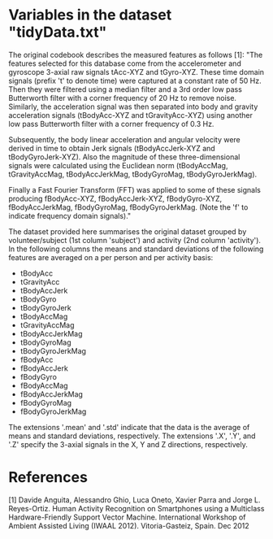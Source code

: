 
# Variables in the dataset "tidyData.txt"

The original codebook describes the measured features as follows [1]:
"The features selected for this database come from the accelerometer and 
gyroscope 3-axial raw signals tAcc-XYZ and tGyro-XYZ. These time domain signals 
(prefix 't' to denote time) were captured at a constant rate of 50 Hz. Then they 
were filtered using a median filter and a 3rd order low pass Butterworth filter 
with a corner frequency of 20 Hz to remove noise. Similarly, the acceleration 
signal was then separated into body and gravity acceleration signals 
(tBodyAcc-XYZ and tGravityAcc-XYZ) using another low pass Butterworth filter 
with a corner frequency of 0.3 Hz.

Subsequently, the body linear acceleration and angular velocity were derived in 
time to obtain Jerk signals (tBodyAccJerk-XYZ and tBodyGyroJerk-XYZ). Also the 
magnitude of these three-dimensional signals were calculated using the Euclidean 
norm (tBodyAccMag, tGravityAccMag, tBodyAccJerkMag, tBodyGyroMag, 
tBodyGyroJerkMag).

Finally a Fast Fourier Transform (FFT) was applied to some of these signals 
producing fBodyAcc-XYZ, fBodyAccJerk-XYZ, fBodyGyro-XYZ, fBodyAccJerkMag, 
fBodyGyroMag, fBodyGyroJerkMag. (Note the 'f' to indicate frequency domain 
signals)."

The dataset provided here summarises the original dataset grouped by volunteer/subject (1st column 'subject') and activity (2nd column 'activity').
In the following columns the means and standard deviations of the following features are averaged on a per person and per activity basis:
- tBodyAcc
- tGravityAcc
- tBodyAccJerk
- tBodyGyro
- tBodyGyroJerk
- tBodyAccMag
- tGravityAccMag
- tBodyAccJerkMag
- tBodyGyroMag
- tBodyGyroJerkMag
- fBodyAcc
- fBodyAccJerk
- fBodyGyro
- fBodyAccMag
- fBodyAccJerkMag
- fBodyGyroMag
- fBodyGyroJerkMag

The extensions '.mean' and '.std' indicate that the data is the average of means and standard deviations, respectively.
The extensions '.X', '.Y', and '.Z' specify the 3-axial signals in the X, Y and Z directions, respectively.



# References

[1] Davide Anguita, Alessandro Ghio, Luca Oneto, Xavier Parra and Jorge L. Reyes-Ortiz. Human Activity Recognition on Smartphones using a Multiclass Hardware-Friendly Support Vector Machine. International Workshop of Ambient Assisted Living (IWAAL 2012). Vitoria-Gasteiz, Spain. Dec 2012
